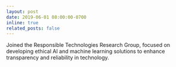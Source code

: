 ```yaml
---
layout: post
date: 2019-06-01 08:00:00-0700
inline: true
related_posts: false
---
```

Joined the Responsible Technologies Research Group, focused on developing ethical AI and machine learning solutions to enhance transparency and reliability in technology.
